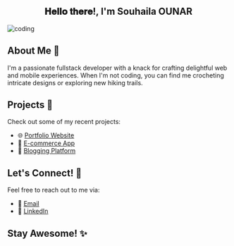 
<div align="center">
<h2> 𝐇𝐞𝐥𝐥𝐨 𝐭𝐡𝐞𝐫𝐞!,  I'm Souhaila OUNAR </h2>
</div>



![coding](https://media.giphy.com/media/Y4ak9Ki2GZCbJxAnJD/giphy.gif)


## About Me 🚀

I'm a passionate fullstack developer with a knack for crafting delightful web and mobile experiences. When I'm not coding, you can find me crocheting intricate designs or exploring new hiking trails.

## Projects 🚀

Check out some of my recent projects:

- 🌐 [Portfolio Website](https://example.com/portfolio)
- 🛒 [E-commerce App](https://example.com/ecommerce)
- 📝 [Blogging Platform](https://example.com/blog)

## Let's Connect! 🌟

Feel free to reach out to me via:

- 📧 [Email](mailto:souhaila@example.com)
- 💼 [LinkedIn](https://www.linkedin.com/in/souhaila-ounar)

## Stay Awesome! ✨



